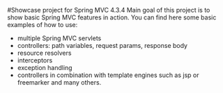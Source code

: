 #Showcase project for Spring MVC 4.3.4
Main goal of this project is to show basic Spring MVC features in action.
You can find here some basic examples of how to use:
 - multiple Spring MVC servlets
 - controllers: path variables, request params, response body 
 - resource resolvers
 - interceptors
 - exception handling
 - controllers in combination with template engines such as jsp or freemarker
and many others.